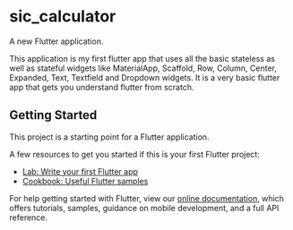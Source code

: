 # sic_calculator

A new Flutter application.

This application is my first flutter app that uses all the basic stateless as well as stateful widgets like MaterialApp, Scaffold, Row, Column, Center, Expanded, Text, Textfield and Dropdown widgets. It is a very basic flutter app that gets you understand flutter from scratch.



## Getting Started

This project is a starting point for a Flutter application.

A few resources to get you started if this is your first Flutter project:

- [Lab: Write your first Flutter app](https://flutter.dev/docs/get-started/codelab)
- [Cookbook: Useful Flutter samples](https://flutter.dev/docs/cookbook)

For help getting started with Flutter, view our
[online documentation](https://flutter.dev/docs), which offers tutorials,
samples, guidance on mobile development, and a full API reference.
